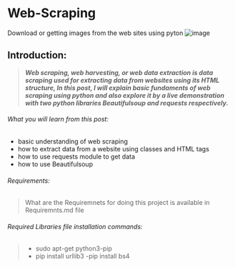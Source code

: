 # Web-Scraping
Download or getting images from the web sites using pyton
![image](https://user-images.githubusercontent.com/54106362/118642856-76096900-b7f9-11eb-8a68-cb4b579895ad.png)


## Introduction:

>***Web scraping, web harvesting, or web data extraction is data scraping used for extracting data from websites using its HTML structure, In this post, I will explain basic fundaments of web scraping using python and also explore it by a live demonstration with two python libraries Beautifulsoup and requests respectively.***

###### What you will learn from this post:

- basic understanding of web scraping
- how to extract data from a website using classes and HTML tags
- how to use requests module to get data
- how to use Beautifulsoup

###### Requirements:
> What are the Requiremnets for doing this project is available in  Requiremnts.md file

###### Required Libraries file installation commands:
> - sudo apt-get python3-pip
> - pip install urllib3
> -pip install bs4
